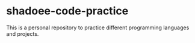 # shadoee-code-practice

This is a personal repository to practice different
programming languages and projects.
